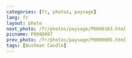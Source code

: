```yaml
---
categories: [fr, photos, paysage]
lang: fr
layout: photo
next_photo: /fr/photos/paysage/P0000163.html
picname: P0000087
prev_photo: /fr/photos/paysage/P0000085.html
tags: [Bushman Candle]
---
```


